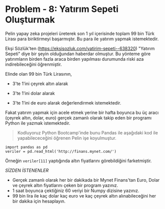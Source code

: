 # Problem - 8: Yatırım Sepeti Oluşturmak

Pelin yapay zeka projeleri üreterek son 1 yıl içerisinde toplam 99 bin Türk Lirası para biriktirmeyi başarmıştır. Bu para ile yatırım yapmak istemektedir. 

Ekşi Sözlük'ten (https://eksisozluk.com/yatirim-sepeti--638320) "Yatırım Sepeti" diye bir şeyin olduğundan haberdar olmuştur. Bu yönteme göre yatırımların birden fazla araca birden yapılması durumunda riski aza indirebileceğini öğrenmiştir.

Elinde olan 99 bin Türk Lirasının,

*  3'te 1'ini çeyrek altın alarak

* 3'te 1'ini dolar alarak

*  3'te 1'ini de euro alarak değerlendirmek istemektedir. 

Fakat yatırım yapmak için acele etmek yerine bir hafta boyunca bu üç aracı (çeyrek altın, dolar, euro) gerçek zamanlı olarak takip eden bir programı Python ile yazmak istemektedir.

> Kodluyoruz Python Bootcamp'inde bunu Pandas ile aşağıdaki kod ile yapabilececeğini öğrenen Pelin işe koyulmuştur.

```
import pandas as pd
veriler = pd.read_html('http://finans.mynet.com/') 
```

Örneğin `veriler[11]` yaptığında altın fiyatlarını görebildiğini farketmiştir.

*SİZDEN İSTENENLER*

- Gerçek zamanlı olarak her bir dakikada bir Mynet Finans'tan Euro, Dolar ve çeyrek altın fiyatlarını çeken bir program yazınız.
- 1 saat boyunca çektiğiniz 60 veriyi bir Numpy dizisine yazınız.
- 99 bin lira ile kaç dolar kaç euro ve kaç çeyrek altın alınabileceğini her bir dakika için hesaplayın. 
